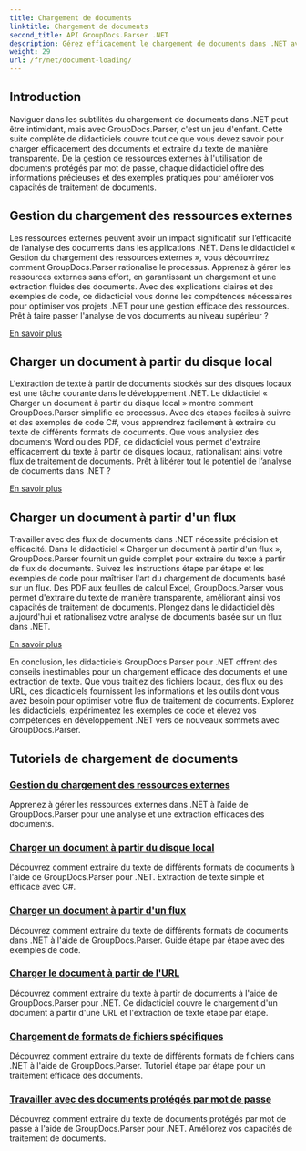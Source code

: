 ```yaml
---
title: Chargement de documents
linktitle: Chargement de documents
second_title: API GroupDocs.Parser .NET
description: Gérez efficacement le chargement de documents dans .NET avec GroupDocs.Parser. Apprenez à extraire du texte à partir de disques locaux, de flux, d'URL, etc.
weight: 29
url: /fr/net/document-loading/
---
```

## Introduction

Naviguer dans les subtilités du chargement de documents dans .NET peut être intimidant, mais avec GroupDocs.Parser, c'est un jeu d'enfant. Cette suite complète de didacticiels couvre tout ce que vous devez savoir pour charger efficacement des documents et extraire du texte de manière transparente. De la gestion de ressources externes à l'utilisation de documents protégés par mot de passe, chaque didacticiel offre des informations précieuses et des exemples pratiques pour améliorer vos capacités de traitement de documents.

## Gestion du chargement des ressources externes

Les ressources externes peuvent avoir un impact significatif sur l’efficacité de l’analyse des documents dans les applications .NET. Dans le didacticiel « Gestion du chargement des ressources externes », vous découvrirez comment GroupDocs.Parser rationalise le processus. Apprenez à gérer les ressources externes sans effort, en garantissant un chargement et une extraction fluides des documents. Avec des explications claires et des exemples de code, ce didacticiel vous donne les compétences nécessaires pour optimiser vos projets .NET pour une gestion efficace des ressources. Prêt à faire passer l'analyse de vos documents au niveau supérieur ?

[En savoir plus](./handling-loading-of-external-resources/)

## Charger un document à partir du disque local

L'extraction de texte à partir de documents stockés sur des disques locaux est une tâche courante dans le développement .NET. Le didacticiel « Charger un document à partir du disque local » montre comment GroupDocs.Parser simplifie ce processus. Avec des étapes faciles à suivre et des exemples de code C#, vous apprendrez facilement à extraire du texte de différents formats de documents. Que vous analysiez des documents Word ou des PDF, ce didacticiel vous permet d'extraire efficacement du texte à partir de disques locaux, rationalisant ainsi votre flux de traitement de documents. Prêt à libérer tout le potentiel de l’analyse de documents dans .NET ?

[En savoir plus](./load-document-from-local-disk/)

## Charger un document à partir d'un flux

Travailler avec des flux de documents dans .NET nécessite précision et efficacité. Dans le didacticiel « Charger un document à partir d'un flux », GroupDocs.Parser fournit un guide complet pour extraire du texte à partir de flux de documents. Suivez les instructions étape par étape et les exemples de code pour maîtriser l'art du chargement de documents basé sur un flux. Des PDF aux feuilles de calcul Excel, GroupDocs.Parser vous permet d'extraire du texte de manière transparente, améliorant ainsi vos capacités de traitement de documents. Plongez dans le didacticiel dès aujourd'hui et rationalisez votre analyse de documents basée sur un flux dans .NET.

[En savoir plus](./load-document-from-stream/)

En conclusion, les didacticiels GroupDocs.Parser pour .NET offrent des conseils inestimables pour un chargement efficace des documents et une extraction de texte. Que vous traitiez des fichiers locaux, des flux ou des URL, ces didacticiels fournissent les informations et les outils dont vous avez besoin pour optimiser votre flux de traitement de documents. Explorez les didacticiels, expérimentez les exemples de code et élevez vos compétences en développement .NET vers de nouveaux sommets avec GroupDocs.Parser.

## Tutoriels de chargement de documents
### [Gestion du chargement des ressources externes](./handling-loading-of-external-resources/)
Apprenez à gérer les ressources externes dans .NET à l’aide de GroupDocs.Parser pour une analyse et une extraction efficaces des documents.
### [Charger un document à partir du disque local](./load-document-from-local-disk/)
Découvrez comment extraire du texte de différents formats de documents à l'aide de GroupDocs.Parser pour .NET. Extraction de texte simple et efficace avec C#.
### [Charger un document à partir d'un flux](./load-document-from-stream/)
Découvrez comment extraire du texte de différents formats de documents dans .NET à l'aide de GroupDocs.Parser. Guide étape par étape avec des exemples de code.
### [Charger le document à partir de l'URL](./load-document-from-url/)
Découvrez comment extraire du texte à partir de documents à l'aide de GroupDocs.Parser pour .NET. Ce didacticiel couvre le chargement d'un document à partir d'une URL et l'extraction de texte étape par étape.
### [Chargement de formats de fichiers spécifiques](./loading-specific-file-formats/)
Découvrez comment extraire du texte de différents formats de fichiers dans .NET à l'aide de GroupDocs.Parser. Tutoriel étape par étape pour un traitement efficace des documents.
### [Travailler avec des documents protégés par mot de passe](./working-with-password-protected-documents/)
Découvrez comment extraire du texte de documents protégés par mot de passe à l'aide de GroupDocs.Parser pour .NET. Améliorez vos capacités de traitement de documents.